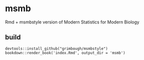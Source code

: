# msmb
Rmd + msmbstyle version of Modern Statistics for Modern Biology

## build

```
devtools::install_github("grimbough/msmbstyle")
bookdown::render_book('index.Rmd', output_dir = 'msmb')
```
